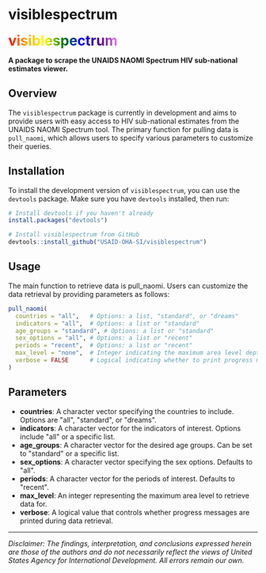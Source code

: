 # visiblespectrum
<span style="font-size: 2em; font-weight: bold; background: linear-gradient(90deg, red, orange, yellow, green, blue, indigo, violet); -webkit-background-clip: text; -webkit-text-fill-color: transparent;">visiblespectrum</span>


**A package to scrape the UNAIDS NAOMI Spectrum HIV sub-national estimates viewer.**

## Overview

The `visiblespectrum` package is currently in development and aims to provide users with easy access to HIV sub-national estimates from the UNAIDS NAOMI Spectrum tool. The primary function for pulling data is `pull_naomi`, which allows users to specify various parameters to customize their queries.

## Installation

To install the development version of `visiblespectrum`, you can use the `devtools` package. Make sure you have `devtools` installed, then run:

```R
# Install devtools if you haven't already
install.packages("devtools")

# Install visiblespectrum from GitHub
devtools::install_github("USAID-OHA-SI/visiblespectrum")
```
## Usage
The main function to retrieve data is pull_naomi. Users can customize the data retrieval by providing parameters as follows:

```R
pull_naomi(
  countries = "all",   # Options: a list, "standard", or "dreams"
  indicators = "all",  # Options: a list or "standard"
  age_groups = "standard", # Options: a list or "standard"
  sex_options = "all", # Options: a list or "recent"
  periods = "recent",  # Options: a list or "recent"
  max_level = "none",  # Integer indicating the maximum area level depth
  verbose = FALSE      # Logical indicating whether to print progress messages
)
```
## Parameters

- **countries**: A character vector specifying the countries to include. Options are "all", "standard", or "dreams".
- **indicators**: A character vector for the indicators of interest. Options include "all" or a specific list.
- **age_groups**: A character vector for the desired age groups. Can be set to "standard" or a specific list.
- **sex_options**: A character vector specifying the sex options. Defaults to "all".
- **periods**: A character vector for the periods of interest. Defaults to "recent".
- **max_level**: An integer representing the maximum area level to retrieve data for.
- **verbose**: A logical value that controls whether progress messages are printed during data retrieval.


---
*Disclaimer: The findings, interpretation, and conclusions expressed herein are those of the authors and do not necessarily reflect the views of United States Agency for International Development. All errors remain our own.*
